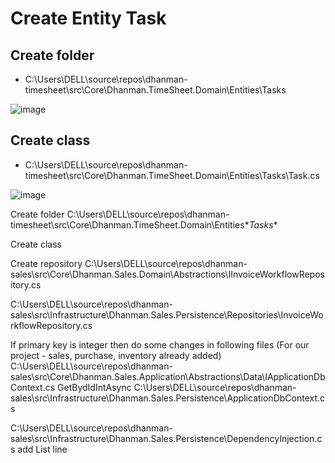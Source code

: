 # Create Entity Task 

## Create folder
- C:\Users\DELL\source\repos\dhanman-timesheet\src\Core\Dhanman.TimeSheet.Domain\Entities\Tasks 

![image](https://github.com/b2atech/dhanman-docs/assets/91184041/06e939ca-32c8-4a8f-92d8-1b364834f5c6)

## Create class
- C:\Users\DELL\source\repos\dhanman-timesheet\src\Core\Dhanman.TimeSheet.Domain\Entities\Tasks\Task.cs

![image](https://github.com/b2atech/dhanman-docs/assets/91184041/291c7ff7-4dce-4a5a-91d4-10d570dd9a81)

Create folder 
C:\Users\DELL\source\repos\dhanman-timesheet\src\Core\Dhanman.TimeSheet.Domain\Entities\**Tasks** 


Create class

 


Create repository 
C:\Users\DELL\source\repos\dhanman-sales\src\Core\Dhanman.Sales.Domain\Abstractions\IInvoiceWorkflowRepository.cs
 

C:\Users\DELL\source\repos\dhanman-sales\src\Infrastructure\Dhanman.Sales.Persistence\Repositories\InvoiceWorkflowRepository.cs

If primary key is integer then do some changes in following files (For our project - sales, purchase, inventory already added)  
C:\Users\DELL\source\repos\dhanman-sales\src\Core\Dhanman.Sales.Application\Abstractions\Data\IApplicationDbContext.cs
GetBydIdIntAsync
C:\Users\DELL\source\repos\dhanman-sales\src\Infrastructure\Dhanman.Sales.Persistence\ApplicationDbContext.cs

C:\Users\DELL\source\repos\dhanman-sales\src\Infrastructure\Dhanman.Sales.Persistence\DependencyInjection.cs
add List line
